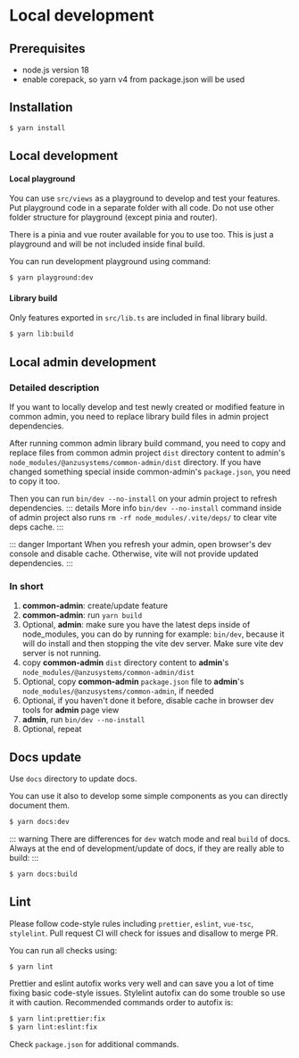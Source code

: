 # Local development

## Prerequisites

- node.js version 18
- enable corepack, so yarn v4 from package.json will be used

## Installation

```sh [yarn]
$ yarn install
```

## Local development

#### Local playground
You can use `src/views` as a playground to develop and test your features. Put playground code in a separate folder with all code. Do not use other folder structure for playground (except pinia and router).

There is a pinia and vue router available for you to use too. This is just a playground and will be not included inside final build.

You can run development playground using command:

```sh [yarn]
$ yarn playground:dev
```

#### Library build

Only features exported in `src/lib.ts` are included in final library build.

```sh [yarn]
$ yarn lib:build
```

## Local admin development

### Detailed description

If you want to locally develop and test newly created or modified feature in common admin, you need to replace library build files in admin project dependencies.

After running common admin library build command, you need to copy and replace files from common admin project `dist` directory content to admin's `node_modules/@anzusystems/common-admin/dist` directory. If you have changed something special inside common-admin's `package.json`, you need to copy it too.

Then you can run `bin/dev --no-install` on your admin project to refresh dependencies.
::: details More info
`bin/dev --no-install` command inside of admin project also runs `rm -rf node_modules/.vite/deps/` to clear vite deps cache.
:::

::: danger Important
When you refresh your admin, open browser's dev console and disable cache. Otherwise, vite will not provide updated dependencies.
:::

### In short

1. **common-admin**: create/update feature
2. **common-admin**: run `yarn build`
3. Optional, **admin**: make sure you have the latest deps inside of node_modules, you can do by running for example: `bin/dev`, because it will do install and then stopping the vite dev server. Make sure vite dev server is not running.
4. copy **common-admin** `dist` directory content to **admin**'s `node_modules/@anzusystems/common-admin/dist`
5. Optional, copy **common-admin** `package.json` file to **admin**'s `node_modules/@anzusystems/common-admin`, if needed
6. Optional, if you haven't done it before, disable cache in browser dev tools for **admin** page view
7. **admin**, run `bin/dev --no-install`
8. Optional, repeat


## Docs update

Use `docs` directory to update docs.

You can use it also to develop some simple components as you can directly document them.

```sh [yarn]
$ yarn docs:dev
```

::: warning
There are differences for `dev` watch mode and real `build` of docs. Always at the end of development/update of docs, if they are really able to build:
:::

```sh [yarn]
$ yarn docs:build
```

## Lint

Please follow code-style rules including `prettier`, `eslint`, `vue-tsc`, `stylelint`. Pull request CI will check for issues and disallow to merge PR.

You can run all checks using:

```sh [yarn]
$ yarn lint
```

Prettier and eslint autofix works very well and can save you a lot of time fixing basic code-style issues. Stylelint autofix can do some trouble so use it with caution. Recommended commands order to autofix is:

```sh [yarn]
$ yarn lint:prettier:fix
$ yarn lint:eslint:fix
```

Check `package.json` for additional commands.
